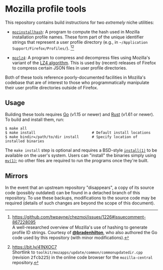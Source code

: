 Mozilla profile tools
================================================================================
This repository contains build instructions for two *extremely* niche utilities:

* [`mozinstallhash`]: A program to compute the hash used in Mozilla installation
  profile names. These form part of the unique identifier strings that represent
  a user profile directory (e.g., in `~/Application Support/Firefox/Profiles/`).
  [^1]‍[^2]

* [`mozlz4`]: A program to compress and decompress files using Mozilla's variant
  of the [LZ4 algorithm](https://w.wiki/AeWU). This is used by (recent) releases
  of Firefox to compress certain JSON files in user profile directories.

Both of these tools reference poorly-documented facilities in Mozilla's codebase
that are of interest to those who programmatically manipulate their user profile
directories outside of Firefox.


Usage
--------------------------------------------------------------------------------
Building these tools requires [Go] (v1.15 or newer) and [Rust] (v1.61 or newer).
To build and install them, run:

~~~console
$ make all
$ make install                          # Default install locations
$ make bindir=/path/to/dir install      # Specify location of installed binaries
~~~

The `make install` step is optional and requires a BSD-style [`install(1)`][] to
be available on the user's system. Users can "install" the binaries simply using
[`mv(1)`][]; no other files are required to run the programs once they're built.


Mirrors
--------------------------------------------------------------------------------
In the event that an upstream repository "disappears", a copy of its source code
(possibly outdated) can be found in a detached branch of this repository. To use
these backups, modifications to the source code may be required (details of such
changes are beyond the scope of this document).


<!-- Footnotes ---------------------------------------------------------------->
[^1]: https://github.com/twpayne/chezmoi/issues/1226#issuecomment-867228095 \
      A well-researched overview of Mozilla's use of hashing to generate profile
      ID strings. Courtesy of [**@bradenhilton**], who also authored the Go code
      used by this repository (with minor modifications).

[^2]: https://bit.ly/41NXOC7 \
      Shortlink to `toolkit/mozapps/update/common/commonupdatedir.cpp` (revision
      <samp>2fcb225</samp>) in the online code browser for the `mozilla-central`
      repository.

<!-- Referenced links --------------------------------------------------------->
[**@bradenhilton**]: https://github.com/bradenhilton
[`mozinstallhash`]:  https://github.com/bradenhilton/mozillainstallhash
[`mozlz4`]:          https://github.com/jusw85/mozlz4
[`mv(1)`]:           https://man.openbsd.org/mv.1
[`install(1)`]:      https://man.openbsd.org/install.1
[Rust]:              https://www.rust-lang.org/tools/install
[Go]:                https://go.dev/dl/

<!-- Editor settings -----------------------------------------------------------
Local Variables:
  coding: utf-8-unix
  mode: GFM
  tab-width: 2
  fill-column: 80
  indent-tabs-mode: nil
  truncate-lines: t
End:
vim: ff=unix ft=gfm ts=2 tw=80 et nowrap
------------------------------------------------------------------------------->
